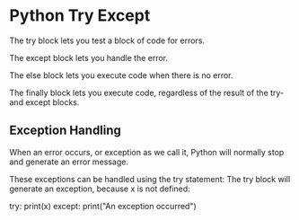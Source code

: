 # Python Try Except
The try block lets you test a block of code for errors.

The except block lets you handle the error.

The else block lets you execute code when there is no error.

The finally block lets you execute code, regardless of the result of the try- and except blocks.

## Exception Handling

When an error occurs, or exception as we call it, Python will normally stop and generate an error message.

These exceptions can be handled using the try statement:
The try block will generate an exception, because x is not defined:

try:
print(x)
	except:
	print("An exception occurred")
